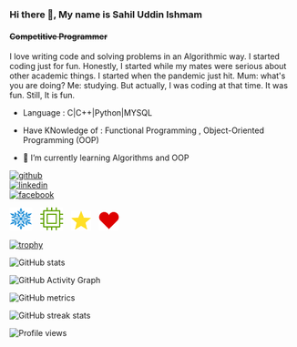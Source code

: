 ### Hi there 👋, My name is Sahil Uddin Ishmam
#### ~~Competitive Programmer~~
I love writing code and solving problems in an Algorithmic way. I started coding just for fun. Honestly, I started while my mates were serious about other academic things. I started when the pandemic just hit. Mum:  what's you are doing? Me: studying. But actually, I was coding at that time.  It was fun. Still, It is fun. 

- Language : C|C++|Python|MYSQL

- Have KNowledge of : Functional Programming , Object-Oriented Programming (OOP)



- 🌱 I’m currently learning Algorithms and OOP 

[<img src='https://cdn.jsdelivr.net/npm/simple-icons@3.0.1/icons/github.svg' alt='github' height='40'>](https://github.com/Sahil-Ishmam)  
[<img src='https://cdn.jsdelivr.net/npm/simple-icons@3.0.1/icons/linkedin.svg' alt='linkedin' height='40'>](https://www.linkedin.com/in/sahil-uddin-ishmam-8707301a3/)  
[<img src='https://cdn.jsdelivr.net/npm/simple-icons@3.0.1/icons/facebook.svg' alt='facebook' height='40'>](https://www.facebook.com/Sahil%20Uddin%20Ishmam)

<a href='https://archiveprogram.github.com/'><img src='https://raw.githubusercontent.com/acervenky/animated-github-badges/master/assets/acbadge.gif' width='40' height='40'></a> <a href='https://docs.github.com/en/developers'><img src='https://raw.githubusercontent.com/acervenky/animated-github-badges/master/assets/devbadge.gif' width='40' height='40'></a> <a href='https://stars.github.com/'><img src='https://raw.githubusercontent.com/acervenky/animated-github-badges/master/assets/starbadge.gif' width='35' height='35'></a> <a href='https://docs.github.com/en/github/supporting-the-open-source-community-with-github-sponsors'><img src='https://raw.githubusercontent.com/acervenky/animated-github-badges/master/assets/sponsorbadge.gif' width='35' height='35'></a> 

[![trophy](https://github-profile-trophy.vercel.app/?username=Sahil-Ishmam)](https://github.com/ryo-ma/github-profile-trophy)

![GitHub stats](https://github-readme-stats.vercel.app/api?username=Sahil-Ishmam&show_icons=true)  

![GitHub Activity Graph](https://activity-graph.herokuapp.com/graph?username=Sahil-Ishmam)  

![GitHub metrics](https://metrics.lecoq.io/Sahil-Ishmam)  

![GitHub streak stats](https://streak-stats.demolab.com/?user=Sahil-Ishmam)  

![Profile views](https://gpvc.arturio.dev/Sahil-Ishmam)  
